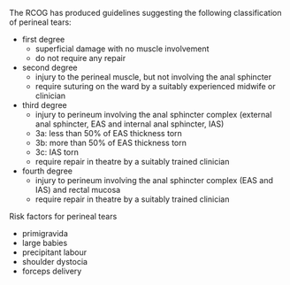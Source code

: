 The RCOG has produced guidelines suggesting the following classification of perineal tears:  
* first degree
	+ superficial damage with no muscle involvement
	+ do not require any repair
* second degree
	+ injury to the perineal muscle, but not involving the anal sphincter
	+ require suturing on the ward by a suitably experienced midwife or clinician
* third degree
	+ injury to perineum involving the anal sphincter complex (external anal sphincter, EAS and internal anal sphincter, IAS)
	+ 3a: less than 50% of EAS thickness torn
	+ 3b: more than 50% of EAS thickness torn
	+ 3c: IAS torn
	+ require repair in theatre by a suitably trained clinician
* fourth degree
	+ injury to perineum involving the anal sphincter complex (EAS and IAS) and rectal mucosa
	+ require repair in theatre by a suitably trained clinician

  
Risk factors for perineal tears  
* primigravida
* large babies
* precipitant labour
* shoulder dystocia
* forceps delivery
